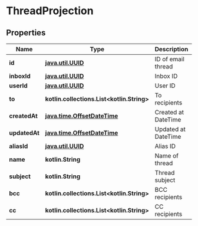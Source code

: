 
# ThreadProjection

## Properties
Name | Type | Description | Notes
------------ | ------------- | ------------- | -------------
**id** | [**java.util.UUID**](java.util.UUID) | ID of email thread | 
**inboxId** | [**java.util.UUID**](java.util.UUID) | Inbox ID | 
**userId** | [**java.util.UUID**](java.util.UUID) | User ID | 
**to** | **kotlin.collections.List&lt;kotlin.String&gt;** | To recipients | 
**createdAt** | [**java.time.OffsetDateTime**](java.time.OffsetDateTime) | Created at DateTime | 
**updatedAt** | [**java.time.OffsetDateTime**](java.time.OffsetDateTime) | Updated at DateTime | 
**aliasId** | [**java.util.UUID**](java.util.UUID) | Alias ID | 
**name** | **kotlin.String** | Name of thread |  [optional]
**subject** | **kotlin.String** | Thread subject |  [optional]
**bcc** | **kotlin.collections.List&lt;kotlin.String&gt;** | BCC recipients |  [optional]
**cc** | **kotlin.collections.List&lt;kotlin.String&gt;** | CC recipients |  [optional]



